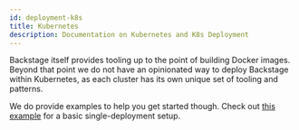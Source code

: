 ```yaml
---
id: deployment-k8s
title: Kubernetes
description: Documentation on Kubernetes and K8s Deployment
---
```


Backstage itself provides tooling up to the point of building Docker images.
Beyond that point we do not have an opinionated way to deploy Backstage within
Kubernetes, as each cluster has its own unique set of tooling and patterns.

We do provide examples to help you get started though. Check out
[this example](https://github.com/spotify/backstage/tree/master/contrib/kubernetes/plain_single_backend_deplyoment/)
for a basic single-deployment setup.
